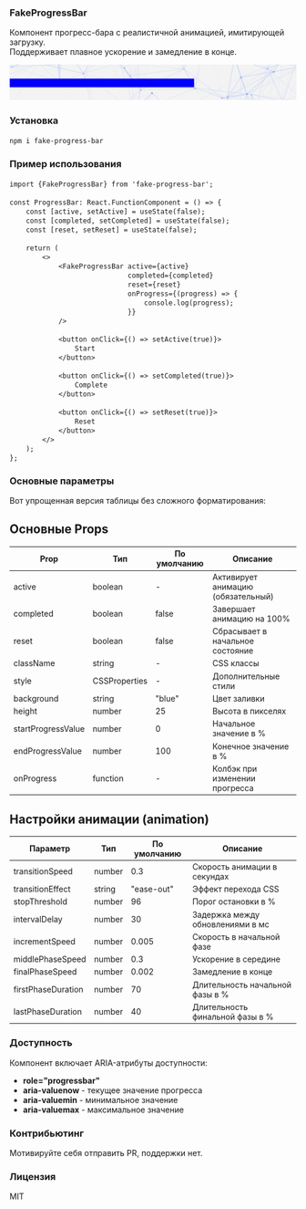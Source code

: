 ### FakeProgressBar

Компонент прогресс-бара с реалистичной анимацией, имитирующей загрузку.<br/>
Поддерживает плавное ускорение и замедление в конце.

![Пример](https://github.com/monolithed/fake-progress-bar/blob/main/cover.png?raw=true)

### Установка

```sh
npm i fake-progress-bar
```

### Пример использования

```tsx
import {FakeProgressBar} from 'fake-progress-bar';

const ProgressBar: React.FunctionComponent = () => {
    const [active, setActive] = useState(false);
    const [completed, setCompleted] = useState(false);
    const [reset, setReset] = useState(false);

    return (
        <>
            <FakeProgressBar active={active}
                             completed={completed}
                             reset={reset}
                             onProgress={(progress) => {
                                 console.log(progress);
                             }}
            />

            <button onClick={() => setActive(true)}>
                Start
            </button>

            <button onClick={() => setCompleted(true)}>
                Complete
            </button>

            <button onClick={() => setReset(true)}>
                Reset
            </button>
        </>
    );
};
```

### Основные параметры

Вот упрощенная версия таблицы без сложного форматирования:

## Основные Props

| Prop               | Тип           | По умолчанию | Описание                           |
|--------------------|---------------|--------------|------------------------------------|
| active             | boolean       | -            | Активирует анимацию (обязательный) |
| completed          | boolean       | false        | Завершает анимацию на 100%         |
| reset              | boolean       | false        | Сбрасывает в начальное состояние   |
| className          | string        | -            | CSS классы                         |
| style              | CSSProperties | -            | Дополнительные стили               |
| background         | string        | "blue"       | Цвет заливки                       |
| height             | number        | 25           | Высота в пикселях                  |
| startProgressValue | number        | 0            | Начальное значение в %             |
| endProgressValue   | number        | 100          | Конечное значение в %              |
| onProgress         | function      | -            | Колбэк при изменении прогресса     |

## Настройки анимации (animation)

| Параметр           | Тип    | По умолчанию | Описание                          |
|--------------------|--------|--------------|-----------------------------------|
| transitionSpeed    | number | 0.3          | Скорость анимации в секундах      |
| transitionEffect   | string | "ease-out"   | Эффект перехода CSS               |
| stopThreshold      | number | 96           | Порог остановки в %               |
| intervalDelay      | number | 30           | Задержка между обновлениями в мс  |
| incrementSpeed     | number | 0.005        | Скорость в начальной фазе         |
| middlePhaseSpeed   | number | 0.3          | Ускорение в середине              |
| finalPhaseSpeed    | number | 0.002        | Замедление в конце                |
| firstPhaseDuration | number | 70           | Длительность начальной фазы в %   |
| lastPhaseDuration  | number | 40           | Длительность финальной фазы в %   |

### Доступность

Компонент включает ARIA-атрибуты доступности:

* **role="progressbar"**
* **aria-valuenow** - текущее значение прогресса
* **aria-valuemin** - минимальное значение
* **aria-valuemax** - максимальное значение

### Контрибьютинг

Мотивируйте себя отправить PR, поддержки нет.

### Лицензия

MIT
